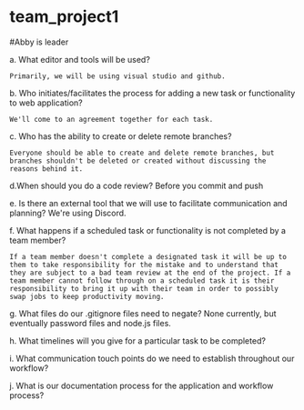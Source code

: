 # team_project1

#Abby is leader

a. What editor and tools will be used?
    
    Primarily, we will be using visual studio and github.

b. Who initiates/facilitates the process for adding a new task or functionality to web application?
    
    We'll come to an agreement together for each task.
    
c. Who has the ability to create or delete remote branches?

    Everyone should be able to create and delete remote branches, but branches shouldn't be deleted or created without discussing the reasons behind it.

d.When should you do a code review?
    Before you commit and push
    
e. Is there an external tool that we will use to facilitate communication and planning?
    We're using Discord.
    
f. What happens if a scheduled task or functionality is not completed by a team member?

    If a team member doesn't complete a designated task it will be up to them to take responsibility for the mistake and to understand that they are subject to a bad team review at the end of the project. If a team member cannot follow through on a scheduled task it is their responsibility to bring it up with their team in order to possibly swap jobs to keep productivity moving.

g. What files do our .gitignore files need to negate?
    None currently, but eventually password files and node.js files.
    
h. What timelines will you give for a particular task to be completed?

    
    
i. What communication touch points do we need to establish throughout our workflow?

    

j. What is our documentation process for the application and workflow process?
